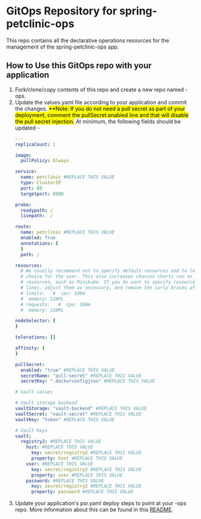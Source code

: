 # GitOps Repository for spring-petclinic-ops

This repo contains all the declarative operations resources for the management of the spring-petclinic-ops app.

## How to Use this GitOps repo with your application

1. Fork/clone/copy contents of this repo and create a new repo named <your-app>-ops.
2. Update the values.yaml file according to your application and commit the changes.
   <mark>**Note: If you do not need a pull secret as part of your deployment, comment the pullSecret.enabled line and that will disable the pull secret injection.</mark>
   At minimum, the following fields should be updated -
   ```yaml
   ---
   replicaCount: 1
   
   image:
     pullPolicy: Always
   
   service:
     name: petclinic #REPLACE THIS VALUE
     type: ClusterIP
     port: 80
     targetport: 8080
   
   probe:
     readypath: /
     livepath:  /
   
   route:
     name: petclinic #REPLACE THIS VALUE
     enabled: True
     annotations: {
     }
     path: /
   
   resources:
     # We usually recommend not to specify default resources and to leave this as a conscious
     # choice for the user. This also increases chances charts run on environments with little
     # resources, such as Minikube. If you do want to specify resources, uncomment the following
     # lines, adjust them as necessary, and remove the curly braces after 'resources:'.
     # limits:   #  cpu: 100m
     #  memory: 128Mi
     # requests:   #  cpu: 100m
     #  memory: 128Mi
   
   nodeSelector: {
   }
   
   tolerations: []
   
   affinity: {
   }
   
   pullSecret:
     enabled: "true" #REPLACE THIS VALUE
     secretName: "pull-secret" #REPLACE THIS VALUE
     secretKey: ".dockerconfigjson" #REPLACE THIS VALUE
   
   # Vault values
   
   # Vault storage backend
   vaultStorage: "vault-backend" #REPLACE THIS VALUE
   vaultSecret: "vault-secret" #REPLACE THIS VALUE
   vaultKey: "token" #REPLACE THIS VALUE
   
   # Vault Keys
   vault:
     registry2: #REPLACE THIS VALUE
       host: #REPLACE THIS VALUE
         key: secret/registry2 #REPLACE THIS VALUE
         property: host #REPLACE THIS VALUE
       user: #REPLACE THIS VALUE
         key: secret/registry2 #REPLACE THIS VALUE
         property: user #REPLACE THIS VALUE
       password: #REPLACE THIS VALUE
         key: secret/registry2 #REPLACE THIS VALUE
         property: password #REPLACE THIS VALUE
   ```
3. Update your application's psr.yaml deploy steps to point at your <your-app>-ops repo. More information about this can be found in this [README](https://github.com/ploigos/ploigos-github-workflows/blob/main/README.md).
